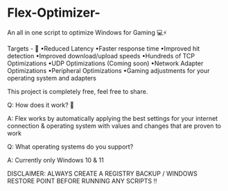 # Flex-Optimizer-
An all in one script to optimize Windows for Gaming 💻⚡️

Targets - 🎯
•Reduced Latency
•Faster response time
•Improved hit detection
•Improved download/upload speeds
•Hundreds of TCP Optimizations
•UDP Optimizations (Coming soon)
•Network Adapter Optimizations
•Peripheral Optimizations
•Gaming adjustments for your operating system and adapters

This project is completely free, feel free to share. 

Q: How does it work? 🤔

A: Flex works by automatically applying the best settings for your internet connection & operating system with values and changes that are proven to work

Q: What operating systems do you support?

A: Currently only Windows 10 & 11

DISCLAIMER: ALWAYS CREATE A REGISTRY BACKUP / WINDOWS RESTORE POINT BEFORE RUNNING ANY SCRIPTS ‼️
